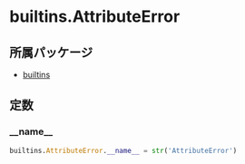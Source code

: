 # builtins.AttributeError

## 所属パッケージ
- [builtins](../../module/builtins)

## 定数

### \_\_name\_\_
```python
builtins.AttributeError.__name__ = str('AttributeError')
```
